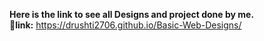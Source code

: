 **Here is the link to see all Designs and project done by me.** <br>
**🔗link:** https://drushti2706.github.io/Basic-Web-Designs/
